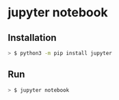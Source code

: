 # jupyter notebook

## Installation

```sh
> $ python3 -m pip install jupyter
```

## Run

```sh
> $ jupyter notebook
```
